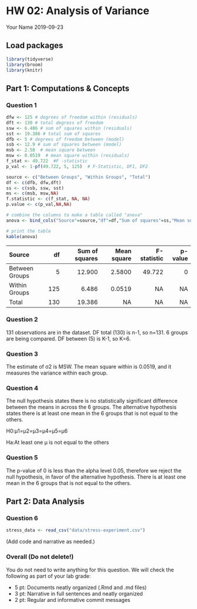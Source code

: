 HW 02: Analysis of Variance
================
Your Name
2019-09-23

## Load packages

``` r
library(tidyverse)
library(broom)
library(knitr) 
```

## Part 1: Computations & Concepts

### Question 1

``` r
dfw <- 125 # degrees of freedom within (residuals)
dft <- 130 # total degress of freedom
ssw <- 6.486 # sum of squares within (residuals)
sst <- 19.386 # total sum of squares
dfb <- 5 # degrees of freedom between (model)
ssb <- 12.9 # sum of squares between (model)
msb <- 2.58  # mean square between
msw <- 0.0519  # mean square within (residuals)
f_stat <- 49.722  #F -statistic 
p_val <- 1-pf(49.722, 5, 125)  # F-Statistic, DF1, DF2
```

``` r
source <- c("Between Groups", "Within Groups", "Total")
df <- c(dfb, dfw,dft)
ss <- c(ssb, ssw, sst)
ms <- c(msb, msw,NA)  
f.statistic <- c(f_stat, NA, NA)
p.value <- c(p_val,NA,NA)

# combine the columns to make a table called "anova"
anova <- bind_cols("Source"=source,"df"=df,"Sum of squares"=ss,"Mean square"=ms,"F-statistic"=f.statistic,"p-value"=p.value)

# print the table 
kable(anova) 
```

| Source         |  df | Sum of squares | Mean square | F-statistic | p-value |
| :------------- | --: | -------------: | ----------: | ----------: | ------: |
| Between Groups |   5 |         12.900 |      2.5800 |      49.722 |       0 |
| Within Groups  | 125 |          6.486 |      0.0519 |          NA |      NA |
| Total          | 130 |         19.386 |          NA |          NA |      NA |

### Question 2

131 observations are in the dataset. DF total (130) is n-1, so n=131. 6
groups are being compared. DF between (5) is K-1, so K=6.

### Question 3

The estimate of σ2 is MSW. The mean square within is 0.0519, and it
measures the variance within each group.

### Question 4

The null hypothesis states there is no statistically significant
difference between the means in across the 6 groups. The alternative
hypothesis states there is at least one mean in the 6 groups that is not
equal to the others.

H0:μ1=μ2=μ3=μ4=μ5=μ6

Ha:At least one μ is not equal to the others

### Question 5

The p-value of 0 is less than the alpha level 0.05, therefore we reject
the null hypothesis, in favor of the alternative hypothesis. There is at
least one mean in the 6 groups that is not equal to the others.

## Part 2: Data Analysis

### Question 6

``` r
stress_data <- read_csv("data/stress-experiment.csv")
```

(Add code and narrative as needed.)

### Overall (Do not delete\!)

You do not need to write anything for this question. We will check the
following as part of your lab grade:

  - 5 pt: Documents neatly organized (.Rmd and .md files)
  - 3 pt: Narrative in full sentences and neatly organized
  - 2 pt: Regular and informative commit messages
